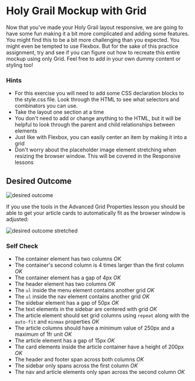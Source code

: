 # Holy Grail Mockup with Grid

Now that you've made your Holy Grail layout responsive, we are going to have some fun making it a bit more complicated and adding some features. You might find this to be a bit more challenging than you expected. You might even be tempted to use Flexbox. But for the sake of this practice assignment, try and see if you can figure out how to recreate this entire mockup using only Grid. Feel free to add in your own dummy content or styling too!

### Hints
- For this exercise you will need to add some CSS declaration blocks to the style.css file. Look through the HTML to see what selectors and combinators you can use.
- Take the layout one section at a time
- You don't need to add or change anything to the HTML, but it will be helpful to look through the parent and child relationships between elements
- Just like with Flexbox, you can easily center an item by making it into a grid
- Don't worry about the placeholder image element stretching when resizing the browser window. This will be covered in the Responsive lessons

## Desired Outcome

![desired outcome](./desired-outcome.png)

If you use the tools in the Advanced Grid Properties lesson you should be able to get your article cards to automatically fit as the browser window is adjusted:

![desired outcome stretched](./desired-outcome-stretched.png)

### Self Check
- The container element has two columns *OK*
- The container's second column is 4 times larger than the first column *OK*
- The container element has a gap of 4px *OK*
- The header element has two columns *OK*
- The `ul` inside the menu element contains another grid *OK*
- The `ul` inside the nav element contains another grid *OK*
- The sidebar element has a gap of 50px *OK*
- The text elements in the sidebar are centered with grid *OK*
- The article element should set grid columns using `repeat` along with the `auto-fit` and `minmax` properties *OK*
- The article columns should have a minimum value of 250px and a maximum of 1fr unit *OK*
- The article element has a gap of 15px *OK*
- The card elements inside the article container have a height of 200px *OK*
- The header and footer span across both columns *OK*
- The sidebar only spans across the first column *OK*
- The nav and article elements only span across the second column *OK*
